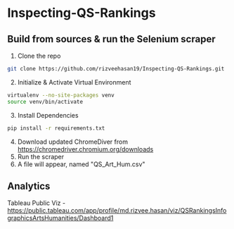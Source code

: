 # Inspecting-QS-Rankings

## Build from sources & run the Selenium scraper
1. Clone the repo
~~~bash
git clone https://github.com/rizveehasan19/Inspecting-QS-Rankings.git
~~~
2. Initialize & Activate Virtual Environment
~~~bash
virtualenv --no-site-packages venv
source venv/bin/activate
~~~
3. Install Dependencies
~~~bash
pip install -r requirements.txt
~~~
4. Download updated ChromeDiver from https://chromedriver.chromium.org/downloads
5. Run the scraper
6. A file will appear, named "QS_Art_Hum.csv"


## Analytics
Tableau Public Viz - https://public.tableau.com/app/profile/md.rizvee.hasan/viz/QSRankingsInfographicsArtsHumanities/Dashboard1
